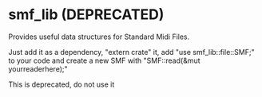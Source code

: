 # smf_lib (DEPRECATED)
Provides useful data structures for Standard Midi Files.

Just add it as a dependency, "extern crate" it, add "use smf_lib::file::SMF;" to your code and create a new SMF with "SMF::read(&mut yourreaderhere);"

This is deprecated, do not use it
